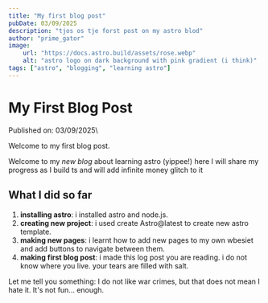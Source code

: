 ```yaml
---
title: "My first blog post"
pubDate: 03/09/2025
description: "tjos os tje forst post on my astro blod"
author: "prime_gator"
image:
    url: "https://docs.astro.build/assets/rose.webp"
    alt: "astro logo on dark background with pink gradient (i think)"
tags: ["astro", "blogging", "learning astro"]
---
```


# My First Blog Post

Published on: 03/09/2025\

Welcome to my first blog post.

Welcome to my _new blog_ about learning astro (yippee!) here I will share my progress as I build ts and will add infinite money glitch to it


## What I did so far
1. **installing astro**: i installed astro and node.js.
2. **creating new project**: i used create Astro@latest to create new astro template.
3. **making new pages**: i learnt how to add new pages to my own wbesiet and add buttons to navigate between them.
4. **making first blog post**: i made this log post you are reading. i do not know where you live. your tears are filled with salt.


Let me tell you something: I do not like war crimes, but that does not mean I hate it. It's not fun... enough.